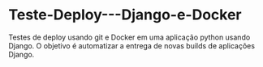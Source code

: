 # Teste-Deploy---Django-e-Docker
Testes de deploy usando git e Docker em uma aplicação python usando Django. O objetivo é automatizar a entrega de novas builds de aplicações Django.
